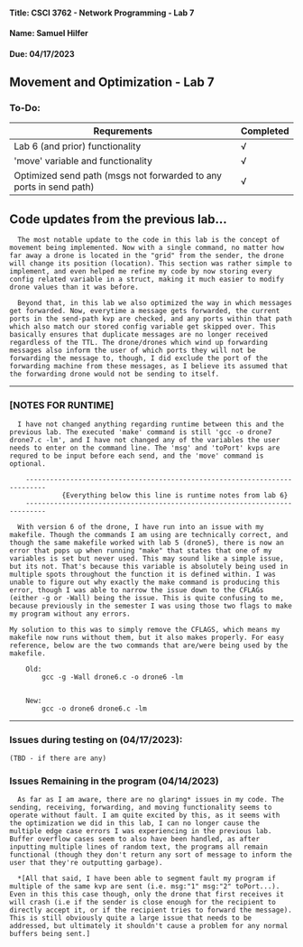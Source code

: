 #### Title: CSCI 3762 - Network Programming - Lab 7

#### Name: Samuel Hilfer

#### Due: 04/17/2023

## Movement and Optimization - Lab 7

### To-Do:				

| Requrements                                                               | Completed |
|---------------------------------------------------------------------------|-----------|
| Lab 6 (and prior) functionality                                           | √         |
| 'move' variable and functionality                                         | √         |
| Optimized send path (msgs not forwarded to any ports in send path)        | √         |

## Code updates from the previous lab...
	
      The most notable update to the code in this lab is the concept of movement being implemented. Now with a single command, no matter how far away a drone is located in the "grid" from the sender, the drone will change its position (location). This section was rather simple to implement, and even helped me refine my code by now storing every config related variable in a struct, making it much easier to modify drone values than it was before.  

      Beyond that, in this lab we also optimized the way in which messages get forwarded. Now, everytime a message gets forwarded, the current ports in the send-path kvp are checked, and any ports within that path which also match our stored config variable get skipped over. This basically ensures that duplicate messages are no longer received regardless of the TTL. The drone/drones which wind up forwarding messages also inform the user of which ports they will not be forwarding the message to, though, I did exclude the port of the forwarding machine from these messages, as I believe its assumed that the forwarding drone would not be sending to itself.  

---------------------------------------------------------------------------

### [NOTES FOR RUNTIME]
	
      I have not changed anything regarding runtime between this and the previous lab. The executed 'make' command is still 'gcc -o drone7 drone7.c -lm', and I have not changed any of the variables the user needs to enter on the command line. The 'msg' and 'toPort' kvps are requred to be input before each send, and the 'move' command is optional.
         
        ---------------------------------------------------------------------------
                 {Everything below this line is runtime notes from lab 6}
        ---------------------------------------------------------------------------
        
      With version 6 of the drone, I have run into an issue with my makefile. Though the commands I am using are technically correct, and though the same makefile worked with lab 5 (drone5), there is now an error that pops up when running "make" that states that one of my variables is set but never used. This may sound like a simple issue, but its not. That's because this variable is absolutely being used in multiple spots throughout the function it is defined within. I was unable to figure out why exactly the make command is producing this error, though I was able to narrow the issue down to the CFLAGs (either -g or -Wall) being the issue. This is quite confusing to me, because previously in the semester I was using those two flags to make my program without any errors.
    
    My solution to this was to simply remove the CFLAGS, which means my makefile now runs without them, but it also makes properly. For easy reference, below are the two commands that are/were being used by the makefile.
    
        Old:
            gcc -g -Wall drone6.c -o drone6 -lm
    
    
        New:
            gcc -o drone6 drone6.c -lm
         

---------------------------------------------------------------------------


### Issues during testing on (04/17/2023):

    (TBD - if there are any)     
    
### Issues Remaining in the program (04/14/2023)
    
      As far as I am aware, there are no glaring* issues in my code. The sending, receiving, forwarding, and moving functionality seems to operate without fault. I am quite excited by this, as it seems with the optimization we did in this lab, I can no longer cause the multiple edge case errors I was experiencing in the previous lab. Buffer overflow cases seem to also have been handled, as after inputting multiple lines of random text, the programs all remain functional (though they don't return any sort of message to inform the user that they're outputting garbage).
      
      *[All that said, I have been able to segment fault my program if multiple of the same kvp are sent (i.e. msg:"1" msg:"2" toPort...). Even in this this case though, only the drone that first receives it will crash (i.e if the sender is close enough for the recipient to directly accept it, or if the recipient tries to forward the message). This is still obviously quite a large issue that needs to be addressed, but ultimately it shouldn't cause a problem for any normal buffers being sent.]